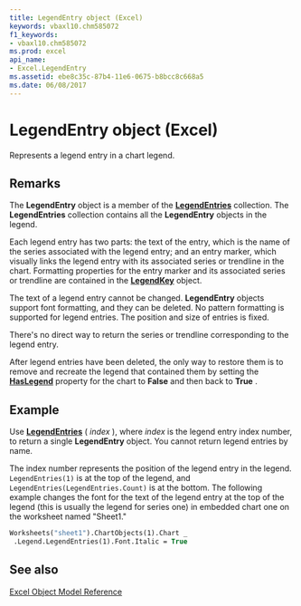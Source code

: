 ```yaml
---
title: LegendEntry object (Excel)
keywords: vbaxl10.chm585072
f1_keywords:
- vbaxl10.chm585072
ms.prod: excel
api_name:
- Excel.LegendEntry
ms.assetid: ebe8c35c-87b4-11e6-0675-b8bcc8c668a5
ms.date: 06/08/2017
---
```



# LegendEntry object (Excel)

Represents a legend entry in a chart legend.


## Remarks

 The **LegendEntry** object is a member of the **[LegendEntries](Excel.LegendEntries(object).md)** collection. The **LegendEntries** collection contains all the **LegendEntry** objects in the legend.

Each legend entry has two parts: the text of the entry, which is the name of the series associated with the legend entry; and an entry marker, which visually links the legend entry with its associated series or trendline in the chart. Formatting properties for the entry marker and its associated series or trendline are contained in the  **[LegendKey](Excel.LegendKey(object).md)** object.

The text of a legend entry cannot be changed.  **LegendEntry** objects support font formatting, and they can be deleted. No pattern formatting is supported for legend entries. The position and size of entries is fixed.

There's no direct way to return the series or trendline corresponding to the legend entry.

After legend entries have been deleted, the only way to restore them is to remove and recreate the legend that contained them by setting the  **[HasLegend](Excel.Chart.HasLegend.md)** property for the chart to **False** and then back to **True** .


## Example

Use  **[LegendEntries](Excel.Legend.LegendEntries.md)** ( _index_ ), where _index_ is the legend entry index number, to return a single **LegendEntry** object. You cannot return legend entries by name.



The index number represents the position of the legend entry in the legend.  `LegendEntries(1)` is at the top of the legend, and `LegendEntries(LegendEntries.Count)` is at the bottom. The following example changes the font for the text of the legend entry at the top of the legend (this is usually the legend for series one) in embedded chart one on the worksheet named "Sheet1."




```vb
Worksheets("sheet1").ChartObjects(1).Chart _ 
 .Legend.LegendEntries(1).Font.Italic = True
```


## See also


[Excel Object Model Reference](overview/Excel/object-model.md)


